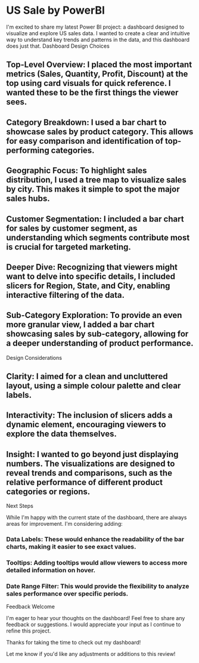 # US Sale by PowerBI
I'm excited to share my latest Power BI project: a dashboard designed to visualize and explore US sales data. I wanted to create a clear and intuitive way to understand key trends and patterns in the data, and this dashboard does just that.
Dashboard Design Choices

## Top-Level Overview: I placed the most important metrics (Sales, Quantity, Profit, Discount) at the top using card visuals for quick reference. I wanted these to be the first things the viewer sees.
## Category Breakdown: I used a bar chart to showcase sales by product category. This allows for easy comparison and identification of top-performing categories.
## Geographic Focus: To highlight sales distribution, I used a tree map to visualize sales by city. This makes it simple to spot the major sales hubs.
## Customer Segmentation: I included a bar chart for sales by customer segment, as understanding which segments contribute most is crucial for targeted marketing.
## Deeper Dive: Recognizing that viewers might want to delve into specific details, I included slicers for Region, State, and City, enabling interactive filtering of the data.
## Sub-Category Exploration: To provide an even more granular view, I added a bar chart showcasing sales by sub-category, allowing for a deeper understanding of product performance.
Design Considerations

## Clarity: I aimed for a clean and uncluttered layout, using a simple colour palette and clear labels.
## Interactivity: The inclusion of slicers adds a dynamic element, encouraging viewers to explore the data themselves.
## Insight: I wanted to go beyond just displaying numbers. The visualizations are designed to reveal trends and comparisons, such as the relative performance of different product categories or regions.
Next Steps

While I'm happy with the current state of the dashboard, there are always areas for improvement. I'm considering adding:

### Data Labels: These would enhance the readability of the bar charts, making it easier to see exact values.
### Tooltips: Adding tooltips would allow viewers to access more detailed information on hover.
### Date Range Filter: This would provide the flexibility to analyze sales performance over specific periods.


Feedback Welcome

I'm eager to hear your thoughts on the dashboard! Feel free to share any feedback or suggestions. I would appreciate your input as I continue to refine this project.

Thanks for taking the time to check out my dashboard!

Let me know if you'd like any adjustments or additions to this review!
